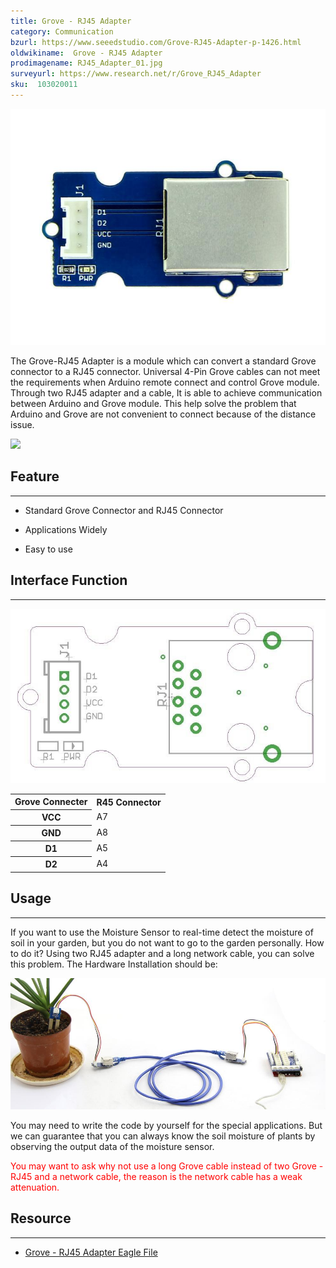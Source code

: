 ```yaml
---
title: Grove - RJ45 Adapter
category: Communication
bzurl: https://www.seeedstudio.com/Grove-RJ45-Adapter-p-1426.html
oldwikiname:  Grove - RJ45 Adapter
prodimagename: RJ45_Adapter_01.jpg
surveyurl: https://www.research.net/r/Grove_RJ45_Adapter
sku:  103020011
---
```

![](https://github.com/SeeedDocument/Grove-RJ45_Adapter/raw/master/img/RJ45_Adapter_01.jpg)

The Grove-RJ45 Adapter is a module which can convert a standard Grove connector to a RJ45 connector. Universal 4-Pin Grove cables can not meet the requirements when Arduino remote connect and control Grove module. Through two  RJ45 adapter and a cable, It is able to achieve communication between Arduino and Grove module. This help solve the problem that Arduino and Grove are not convenient to connect because of the distance issue.

[![](https://github.com/SeeedDocument/Seeed-WiKi/raw/master/docs/images/300px-Get_One_Now_Banner-ragular.png)](https://www.seeedstudio.com/Grove-RJ45-Adapter-p-1426.html)

##  Feature
---
*   Standard Grove Connector and RJ45 Connector

*   Applications Widely

*   Easy to use

##  Interface Function
---
![](https://github.com/SeeedDocument/Grove-RJ45_Adapter/raw/master/img/RJ45_Adapter_Interface.jpg)

<table  cellspacing="0" width="547">
<tr>
<th scope="col"> Grove Connecter
</th>
<th scope="col"> R45 Connector
</th></tr>
<tr>
<th scope="row"> VCC
</th>
<td> A7
</td></tr>
<tr>
<th scope="row"> GND
</th>
<td> A8
</td></tr>
<tr>
<th scope="row"> D1
</th>
<td> A5
</td></tr>
<tr>
<th scope="row"> D2
</th>
<td> A4
</td></tr></table>

##  Usage
---
If you want to use the Moisture Sensor to real-time detect the moisture of soil in your garden, but you do not want to go to the garden personally. How to do it? Using two RJ45 adapter and a long network cable, you can solve this problem.
The Hardware Installation should be:

![](https://github.com/SeeedDocument/Grove-RJ45_Adapter/raw/master/img/RJ45.jpg)

You may need to write the code by yourself for the special applications. But we can guarantee that you can always know the soil moisture of plants by observing the output data of the moisture sensor.

<font color="red">You may want to ask why not use a long Grove cable instead of two Grove - RJ45 and a network cable, the reason is the network cable has a weak attenuation.</font>

##  Resource
---
- [Grove - RJ45 Adapter Eagle File](https://github.com/SeeedDocument/Grove-RJ45_Adapter/raw/master/res/Grove-RJ45_Adapter_Eagle_File.zip)
